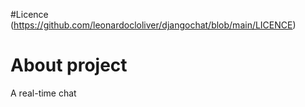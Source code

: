 #Licence
(https://github.com/leonardocloliver/djangochat/blob/main/LICENCE)


# About project   

A real-time chat 
